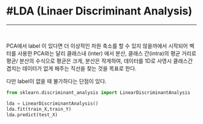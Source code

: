 # #LDA (Linaer Discriminant Analysis)
---
</br>

 PCA에서 label 이 있다면 더 이상적인 차원 축소를 할 수 있지 않을까에서 시작되어 벡터를 사용한 PCA와는 달리 클래스내 (inter) 에서 분산, 클래스
 간(intra)의 평균 거리로 평균/ 분산의 수식으로 평균은 크게, 분산은 작게하여, 데이터를 1D로 사영시 클래스간 겹치는 데이터가 없게 해주는 직선을
 찾는 것을 목표로 한다.  
 
 다만 label이 없을 때 불가하다는 단점이 있다.
 </br>
 ```python
 from sklearn.discriminant_analysis import LinearDiscriminantAnalysis
 
 lda = LinearDiscriminantAnalysis()
 lda.fit(train_X,train_Y)
 lda.predict(test_X)
 ```
